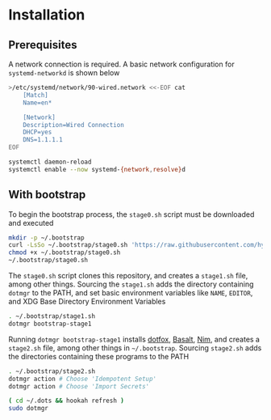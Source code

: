 # Installation

## Prerequisites

A network connection is required. A basic network configuration for `systemd-networkd` is shown below

```sh
>/etc/systemd/network/90-wired.network <<-EOF cat
	[Match]
	Name=en*

	[Network]
	Description=Wired Connection
	DHCP=yes
	DNS=1.1.1.1
EOF

systemctl daemon-reload
systemctl enable --now systemd-{network,resolve}d
```

## With bootstrap

To begin the bootstrap process, the `stage0.sh` script must be downloaded and executed

```sh
mkdir -p ~/.bootstrap
curl -LsSo ~/.bootstrap/stage0.sh 'https://raw.githubusercontent.com/hyperupcall/dots/main/bootstrap/stage0.sh'
chmod +x ~/.bootstrap/stage0.sh
~/.bootstrap/stage0.sh
```

The `stage0.sh` script clones this repository, and creates a `stage1.sh` file, among other things. Sourcing the `stage1.sh` adds the directory containing `dotmgr` to the PATH, and set basic environment variables like `NAME`, `EDITOR`, and XDG Base Directory Environment Variables

```sh
. ~/.bootstrap/stage1.sh
dotmgr bootstrap-stage1
```

Running `dotmgr bootstrap-stage1` installs [dotfox](https://github.com/hyperupcall/dotfox), [Basalt](https://github.com/hyperupcall/basalt), [Nim](https://nim-lang.org), and creates a `stage2.sh` file, among other things in `~/.bootstrap`. Sourcing `stage2.sh` adds the directories containing these programs to the PATH

```sh
. ~/.bootstrap/stage2.sh
dotmgr action # Choose 'Idempotent Setup'
dotmgr action # Choose 'Import Secrets'
```

```sh
( cd ~/.dots && hookah refresh )
sudo dotmgr
```
